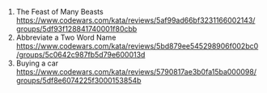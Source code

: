 1. The Feast of Many Beasts https://www.codewars.com/kata/reviews/5af99ad66bf3231166002143/groups/5df93f128841740001f80cbb
2. Abbreviate a Two Word Name https://www.codewars.com/kata/reviews/5bd879ee545298906f002bc0/groups/5c0642c987fb5d79e600013d
3. Buying a car https://www.codewars.com/kata/reviews/5790817ae3b0fa15ba000098/groups/5df8e6074225f3000153854b